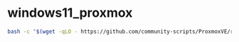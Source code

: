 # windows11_proxmox

```bash
bash -c "$(wget -qLO - https://github.com/community-scripts/ProxmoxVE/raw/main/ct/homeassistant.sh)"
```